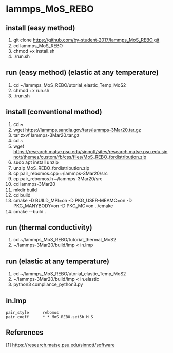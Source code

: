 # lammps_MoS_REBO

## install (easy method)
1. git clone https://github.com/by-student-2017/lammps_MoS_REBO.git
2. cd lammps_MoS_REBO
3. chmod +x install.sh
4. ./run.sh


## run (easy method) (elastic at any temperature)
1. cd ~/lammps_MoS_REBO/utorial_elastic_Temp_MoS2
2. chmod +x run.sh
3. ./run.sh


## install (conventional method)
1. cd ~
2. wget https://lammps.sandia.gov/tars/lammps-3Mar20.tar.gz
3. tar zxvf lammps-3Mar20.tar.gz
4. cd ~
5. wget https://research.matse.psu.edu/sinnott/sites/research.matse.psu.edu.sinnott/themes/custom/fb/css/files/MoS_REBO_fordistribution.zip
6. sudo apt install unzip
7. unzip MoS_REBO_fordistribution.zip 
8. cp pair_rebomos.cpp ~/lammps-3Mar20/src
9. cp pair_rebomos.h ~/lammps-3Mar20/src
10. cd lammps-3Mar20
11. mkdir build
12. cd build
13. cmake -D BUILD_MPI=on -D PKG_USER-MEAMC=on -D PKG_MANYBODY=on -D PKG_MC=on ../cmake
14. cmake --build .


## run (thermal conductivity)
1. cd ~/lammps_MoS_REBO/tutorial_thermal_MoS2
2. ~/lammps-3Mar20/build/lmp < in.lmp


## run (elastic at any temperature)
1. cd ~/lammps_MoS_REBO/utorial_elastic_Temp_MoS2
2. ~/lammps-3Mar20/build/lmp < in.elastic
3. python3 compliance_python3.py

## in.lmp
	pair_style      rebomos
	pair_coeff      * * MoS.REBO.set5b M S

## References
[1] https://research.matse.psu.edu/sinnott/software
